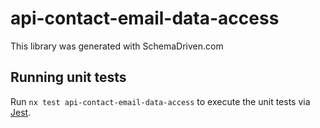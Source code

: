 
# api-contact-email-data-access

This library was generated with SchemaDriven.com

## Running unit tests

Run `nx test api-contact-email-data-access` to execute the unit tests via [Jest](https://jestjs.io).


